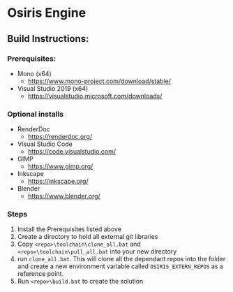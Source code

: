 # Osiris Engine

## Build Instructions:
### Prerequisites:
- Mono (x64)
  - https://www.mono-project.com/download/stable/
- Visual Studio 2019 (x64)
  - https://visualstudio.microsoft.com/downloads/

### Optional installs
- RenderDoc 
  - https://renderdoc.org/
- Visual Studio Code 
  - https://code.visualstudio.com/
- GIMP
  - https://www.gimp.org/
- Inkscape
  - https://inkscape.org/
- Blender
  - https://www.blender.org/

### Steps
1. Install the Prerequisites listed above
2. Create a directory to hold all external git libraries
3. Copy `<repo>\toolchain\clone_all.bat` and `<repo>\toolchain\pull_all.bat` into your new directory
4. run `clone_all.bat`. This will clone all the dependant repos into the folder and create a new environment variable called `OSIRIS_EXTERN_REPOS` as a reference point.
5. Run `<repo>\build.bat` to create the solution
